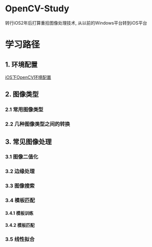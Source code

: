 # OpenCV-Study

转行iOS2年后打算重拾图像处理技术, 从以前的Windows平台转到iOS平台

# 学习路径
## 1. 环境配置

[iOS下OpenCV环境配置](https://github.com/GrayLand119/OpenCV-Study/blob/master/iOS%E4%B8%8BOpenCV%E7%8E%AF%E5%A2%83%E9%85%8D%E7%BD%AE.md)

## 2. 图像类型

### 2.1 常用图像类型

### 2.2 几种图像类型之间的转换

## 3. 常见图像处理

### 3.1 图像二值化

### 3.2 边缘处理

### 3.3 图像搜索

### 3.4 模板匹配

#### 3.4.1 模板训练

#### 3.4.2 模板匹配

### 3.5 线性拟合
